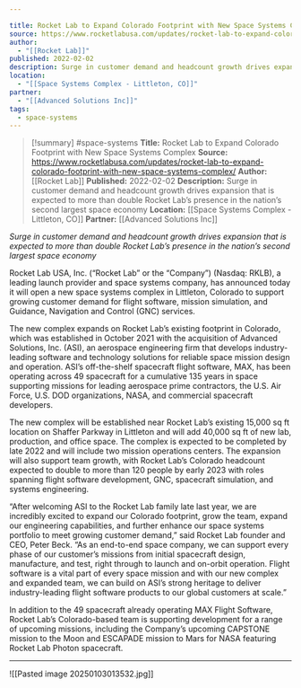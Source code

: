 ```yaml
---

title: Rocket Lab to Expand Colorado Footprint with New Space Systems Complex 
source: https://www.rocketlabusa.com/updates/rocket-lab-to-expand-colorado-footprint-with-new-space-systems-complex/
author:
  - "[[Rocket Lab]]"
published: 2022-02-02
description: Surge in customer demand and headcount growth drives expansion that is expected to more than double Rocket Lab’s presence in the nation’s second largest space economy
location:
  - "[[Space Systems Complex - Littleton, CO]]"
partner:
  - "[[Advanced Solutions Inc]]"
tags:
  - space-systems
---
```

>[!summary]
#space-systems
**Title:** Rocket Lab to Expand Colorado Footprint with New Space Systems Complex
**Source:** https://www.rocketlabusa.com/updates/rocket-lab-to-expand-colorado-footprint-with-new-space-systems-complex/
**Author:** [[Rocket Lab]]
**Published:** 2022-02-02
**Description:** Surge in customer demand and headcount growth drives expansion that is expected to more than double Rocket Lab’s presence in the nation’s second largest space economy
**Location:** [[Space Systems Complex - Littleton, CO]]
**Partner:** [[Advanced Solutions Inc]]

*Surge in customer demand and headcount growth drives expansion that is expected to more than double Rocket Lab’s presence in the nation’s second largest space economy*

Rocket Lab USA, Inc. (“Rocket Lab” or the “Company”) (Nasdaq: RKLB), a leading launch provider and space systems company, has announced today it will open a new space systems complex in Littleton, Colorado to support growing customer demand for flight software, mission simulation, and Guidance, Navigation and Control (GNC) services.

The new complex expands on Rocket Lab’s existing footprint in Colorado, which was established in October 2021 with the acquisition of Advanced Solutions, Inc. (ASI), an aerospace engineering firm that develops industry-leading software and technology solutions for reliable space mission design and operation. ASI’s off-the-shelf spacecraft flight software, MAX, has been operating across 49 spacecraft for a cumulative 135 years in space supporting missions for leading aerospace prime contractors, the U.S. Air Force, U.S. DOD organizations, NASA, and commercial spacecraft developers.

The new complex will be established near Rocket Lab’s existing 15,000 sq ft location on Shaffer Parkway in Littleton and will add 40,000 sq ft of new lab, production, and office space. The complex is expected to be completed by late 2022 and will include two mission operations centers. The expansion will also support team growth, with Rocket Lab’s Colorado headcount expected to double to more than 120 people by early 2023 with roles spanning flight software development, GNC, spacecraft simulation, and systems engineering.

“After welcoming ASI to the Rocket Lab family late last year, we are incredibly excited to expand our Colorado footprint, grow the team, expand our engineering capabilities, and further enhance our space systems portfolio to meet growing customer demand,” said Rocket Lab founder and CEO, Peter Beck. “As an end-to-end space company, we can support every phase of our customer’s missions from initial spacecraft design, manufacture, and test, right through to launch and on-orbit operation. Flight software is a vital part of every space mission and with our new complex and expanded team, we can build on ASI’s strong heritage to deliver industry-leading flight software products to our global customers at scale.”

In addition to the 49 spacecraft already operating MAX Flight Software, Rocket Lab’s Colorado-based team is supporting development for a range of upcoming missions, including the Company’s upcoming CAPSTONE mission to the Moon and ESCAPADE mission to Mars for NASA featuring Rocket Lab Photon spacecraft.

---

![[Pasted image 20250103013532.jpg]]